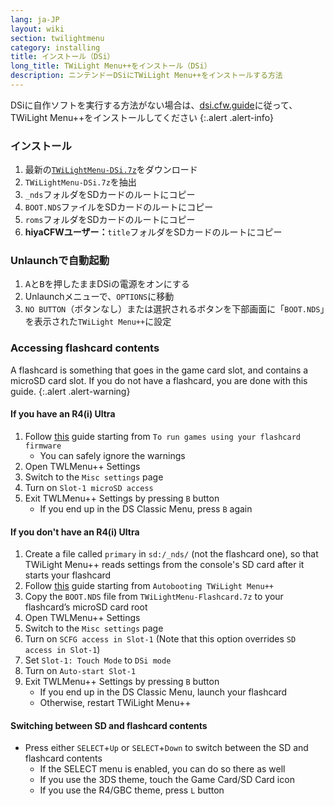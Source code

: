 ```yaml
---
lang: ja-JP
layout: wiki
section: twilightmenu
category: installing
title: インストール（DSi）
long_title: TWiLight Menu++をインストール（DSi）
description: ニンテンドーDSiにTWiLight Menu++をインストールする方法
---
```


DSiに自作ソフトを実行する方法がない場合は、[dsi.cfw.guide](https://dsi.cfw.guide)に従って、TWiLight Menu++をインストールしてください
{:.alert .alert-info}

### インストール
1. 最新の[`TWiLightMenu-DSi.7z`](https://github.com/DS-Homebrew/TWiLightMenu/releases/latest/download/TWiLightMenu-DSi.7z)をダウンロード
1. `TWiLightMenu-DSi.7z`を抽出
1. `_nds`フォルダをSDカードのルートにコピー
1. `BOOT.NDS`ファイルをSDカードのルートにコピー
1. `roms`フォルダをSDカードのルートにコピー
1. **hiyaCFWユーザー：**`title`フォルダをSDカードのルートにコピー

### Unlaunchで自動起動
1. <kbd class="face">A</kbd>と<kbd class="face">B</kbd>を押したままDSiの電源をオンにする
1. Unlaunchメニューで、`OPTIONS`に移動
1. `NO BUTTON`（ボタンなし）または選択されるボタンを下部画面に「`BOOT.NDS`」を表示された`TWiLight Menu++`に設定

### Accessing flashcard contents

A flashcard is something that goes in the game card slot, and contains a microSD card slot. If you do not have a flashcard, you are done with this guide.
{:.alert .alert-warning}

#### If you have an R4(i) Ultra

1. Follow [this](installing-flashcard) guide starting from `To run games using your flashcard firmware`
     - You can safely ignore the warnings
1. Open TWLMenu++ Settings
1. Switch to the `Misc settings` page
1. Turn on `Slot-1 microSD access`
1. Exit TWLMenu++ Settings by pressing `B` button
     - If you end up in the DS Classic Menu, press `B` again

#### If you don't have an R4(i) Ultra

1. Create a file called `primary` in `sd:/_nds/` (not the flashcard one), so that TWiLight Menu++ reads settings from the console's SD card after it starts your flashcard
1. Follow [this](installing-flashcard) guide starting from `Autobooting TWiLight Menu++`
1. Copy the `BOOT.NDS` file from `TWiLightMenu-Flashcard.7z` to your flashcard’s microSD card root
1. Open TWLMenu++ Settings
1. Switch to the `Misc settings` page
1. Turn on `SCFG access in Slot-1` (Note that this option overrides `SD access in Slot-1`)
1. Set `Slot-1: Touch Mode` to `DSi mode`
1. Turn on `Auto-start Slot-1`
1. Exit TWLMenu++ Settings by pressing `B` button
     - If you end up in the DS Classic Menu, launch your flashcard
     - Otherwise, restart TWiLight Menu++

#### Switching between SD and flashcard contents
- Press either `SELECT`+`Up` or `SELECT`+`Down` to switch between the SD and flashcard contents
     - If the SELECT menu is enabled, you can do so there as well
     - If you use the 3DS theme, touch the Game Card/SD Card icon
     - If you use the R4/GBC theme, press `L` button
